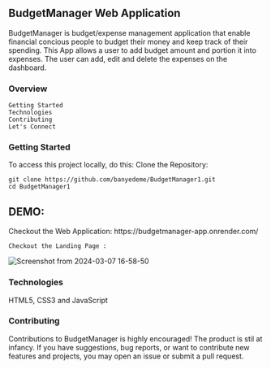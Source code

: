 <h2> BudgetManager Web Application </h2>

BudgetManager is budget/expense management application that enable financial concious people to budget their money and keep track of their spending. This App allows a user to add budget amount and portion it into expenses. The user can add, edit and delete the expenses on the dashboard.

<h3>Overview </h3>

    Getting Started
    Technologies
    Contributing
    Let's Connect

<h3>Getting Started </h3>

To access this project locally, do this:
Clone the Repository:

    git clone https://github.com/banyedeme/BudgetManager1.git
    cd BudgetManager1
<h2>DEMO:</h2>
    Checkout the Web Application: https://budgetmanager-app.onrender.com/
    
    Checkout the Landing Page : 

![Screenshot from 2024-03-07 16-58-50](https://github.com/banyedeme/BudgetManager1/assets/128420320/3ce9d134-7a47-4b1b-aa3c-07c5bedc97fd)


   <h3>Technologies </h3>

HTML5, CSS3 and JavaScript

<h3>Contributing</h3>

Contributions to BudgetManager is highly encouraged! The product is stil at infancy. If you have suggestions, bug reports, or want to contribute new features and projects, you may open an issue or submit a pull request.
